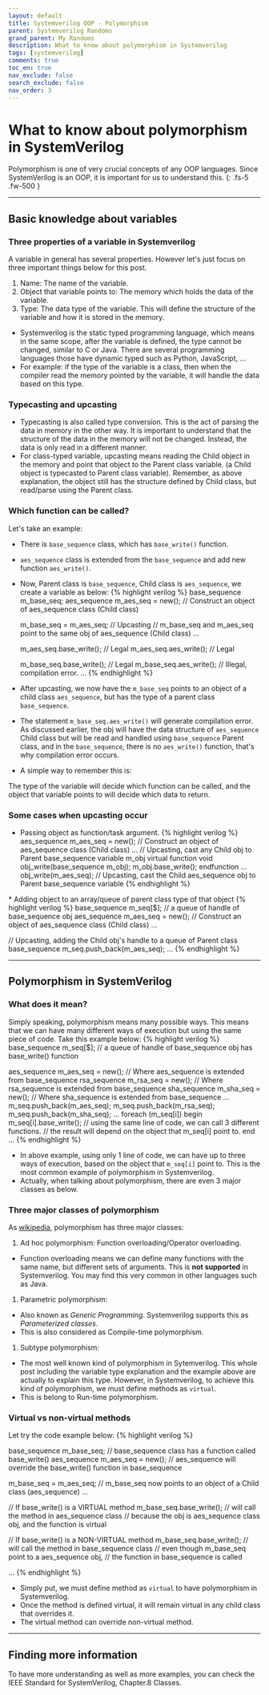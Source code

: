 ```yaml
---
layout: default
title: Systemverilog OOP - Polymorphism
parent: Systemverilog Randoms
grand_parent: My Randoms
description: What to know about polymorphism in Systemverilog
tags: [systemverilog]
comments: true
toc_en: true
nav_exclude: false
search_exclude: false
nav_order: 3
---
```


# What to know about polymorphism in SystemVerilog
Polymorphism is one of very crucial concepts of any OOP languages. Since SystemVerilog is an OOP, it is important for us to understand this.
{: .fs-5 .fw-500 }

---
## Basic knowledge about variables
### Three properties of a variable in Systemverilog
A variable in general has several properties.
However let's just focus on three important things below for this post.

1. Name: The name of the variable.
1. Object that variable points to: The memory which holds the data of the variable.
1. Type: The data type of the variable. This will define the structure of the variable and how it is stored in the memory.
* Systemverilog is the static typed programming language, which means in the same scope, after the variable is defined, the type cannot be changed, similar to C or Java.
There are several programming languages those have dynamic typed such as Python, JavaScript, ...
* For example: if the type of the variable is a class, then when the compiler read the memory pointed by the variable, it will handle the data based on this type.

### Typecasting and upcasting
* Typecasting is also called type conversion. This is the act of parsing the data in memory in the other way.
It is important to understand that the structure of the data in the memory will not be changed. Instead, the data is only read in a different manner.
* For class-typed variable, upcasting means reading the Child object in the memory and point that object to the Parent class variable.
(a Child object is typecasted to Parent class variable). Remember, as above explanation, the object still has the structure defined by Child class, but read/parse using the Parent class.

### Which function can be called?
Let's take an example:
* There is `base_sequence` class, which has `base_write()` function.
* `aes_sequence` class is extended from the `base_sequence` and add new function `aes_write()`.
* Now, Parent class is `base_sequence`, Child class is `aes_sequence`, we create a variable as below:
{% highlight verilog %}
  base_sequence m_base_seq;
  aes_sequence  m_aes_seq   = new();  // Construct an object of aes_sequence class (Child class)

  m_base_seq = m_aes_seq;     // Upcasting
                              // m_base_seq and m_aes_seq point to the same obj of aes_sequence (Child class)
  ...

  m_aes_seq.base_write();     // Legal
  m_aes_seq.aes_write();      // Legal

  m_base_seq.base_write();    // Legal
  m_base_seq.aes_write();     // Illegal, compilation error.
  ...
{% endhighlight %}

* After upcasting, we now have the `m_base_seq` points to an object of a child class `aes_sequence`, but has the type of a parent class `base_sequence`.
* The statement `m_base_seq.aes_write()` will generate compilation error. As discussed earlier, the obj will have the data structure of `aes_sequence` Child class 
but will be read and handled using `base_sequence` Parent class, and in the `base_sequence`, there is no `aes_write()` function, that's why compilation error occurs.
* A simple way to remember this is:
<div class="code-highlight" markdown="1" >
The type of the variable will decide which function can be called, and the object that variable points to will decide which data to return.
</div>

### Some cases when upcasting occur
* Passing object as function/task argument.
{% highlight verilog %}
  aes_sequence  m_aes_seq   = new();  // Construct an object of aes_sequence class (Child class)
  ...
  // Upcasting, cast any Child obj to Parent base_sequence variable m_obj
  virtual function void obj_write(base_sequence m_obj);
    m_obj.base_write();
  endfunction
  ...
  obj_write(m_aes_seq); // Upcasting, cast the Child aes_sequence obj to Parent base_sequence variable
{% endhighlight %}
<p></p>
* Adding object to an array/queue of parent class type of that object
{% highlight verilog %}
  base_sequence m_seq[$]; // a queue of handle of base_sequence obj
  aes_sequence  m_aes_seq   = new();  // Construct an object of aes_sequence class (Child class)
  ...

  // Upcasting, adding the Child obj's handle to a queue of Parent class base_sequence
  m_seq.push_back(m_aes_seq);
  ...
{% endhighlight %}


---
## Polymorphism in SystemVerilog
### What does it mean?
Simply speaking, polymorphism means many possible ways. 
This means that we can have many different ways of execution but using the same piece of code. 
Take this example below:
{% highlight verilog %}
  base_sequence m_seq[$]; // a queue of handle of base_sequence obj has base_write() function

  aes_sequence  m_aes_seq   = new();  // Where aes_sequence is extended from base_sequence
  rsa_sequence  m_rsa_seq   = new();  // Where rsa_sequence is extended from base_sequence
  sha_sequence  m_sha_seq   = new();  // Where sha_sequence is extended from base_sequence
  ...
  m_seq.push_back(m_aes_seq);
  m_seq.push_back(m_rsa_seq);
  m_seq.push_back(m_sha_seq);
  ...
  foreach (m_seq[i]) begin
     m_seq[i].base_write();  // using the same line of code, we can call 3 different functions.
                             // the result will depend on the object that m_seq[i] point to.
  end
  ...
{% endhighlight %}
* In above example, using only 1 line of code, we can have up to three ways of execution, based on the object that `m_seq[i]` point to.
This is the most common example of polymorphism in Systemverilog.
* Actually, when talking about polymorphism, there are even 3 major classes as below.


### Three major classes of polymorphism
As [wikipedia](https://en.wikipedia.org/wiki/Polymorphism_(computer_science)), polymorphism has three major classes:
1. Ad hoc polymorphism: Function overloading/Operator overloading.
* Function overloading means we can define many functions with the same name, but different sets of arguments.
This is **not supported** in Systemverilog. You may find this very common in other languages such as Java.
1. Parametric polymorphism:
* Also known as *Generic Programming*. Systemverilog supports this as *Parameterized classes*. 
* This is also considered as Compile-time polymorphism.
1. Subtype polymorphism:
* The most well known kind of polymorphism in Sytemverilog. This whole post including the variable type explanation and the example above are actually to explain this type.
However, in Systemverilog, to achieve this kind of polymorphism, we must define methods as `virtual`.
* This is belong to Run-time polymorphism.

### Virtual vs non-virtual methods
Let try the code example below:
{% highlight verilog %}

  base_sequence m_base_seq;          // base_sequence class has a function called base_write()
  aes_sequence  m_aes_seq   = new(); // aes_sequence will override the base_write() function in base_sequence

  m_base_seq = m_aes_seq;  // m_base_seq now points to an object of a Child class (aes_sequence)
  ...

  // If base_write() is a VIRTUAL method
  m_base_seq.base_write();  // will call the method in aes_sequence class
                            // because the obj is aes_sequence class obj, and the function is virtual

  // If base_write() is a NON-VIRTUAL method
  m_base_seq.base_write();  // will call the method in base_sequence class
                            // even though m_base_seq point to a aes_sequence obj,
                            // the function in base_sequence is called

  ...
{% endhighlight %}
* Simply put, we must define method as `virtual` to have polymorphism in Systemverilog.
* Once the method is defined virtual, it will remain virtual in any child class that overrides it.
* The virtual method can override non-virtual method.

---
## Finding more information
To have more understanding as well as more examples, you can check the IEEE Standard for SystemVerilog, Chapter.8 Classes.


